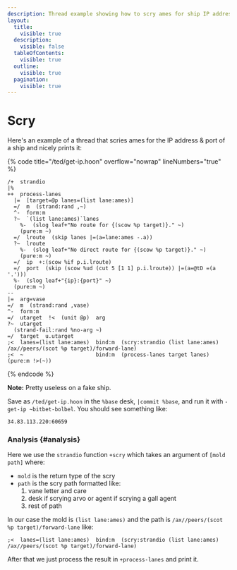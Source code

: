 ```yaml
---
description: Thread example showing how to scry ames for ship IP addresses and ports - practical scrying with formatted output.
layout:
  title:
    visible: true
  description:
    visible: false
  tableOfContents:
    visible: true
  outline:
    visible: true
  pagination:
    visible: true
---
```


# Scry

Here's an example of a thread that scries ames for the IP address & port of a ship and nicely prints it:

{% code title="/ted/get-ip.hoon" overflow="nowrap" lineNumbers="true" %}
```hoon
/+  strandio
|%
++  process-lanes
  |=  [target=@p lanes=(list lane:ames)]
  =/  m  (strand:rand ,~)
  ^-  form:m
  ?~  `(list lane:ames)`lanes
    %-  (slog leaf+"No route for {(scow %p target)}." ~)
    (pure:m ~)
  =/  lroute  (skip lanes |=(a=lane:ames -.a))
  ?~  lroute
    %-  (slog leaf+"No direct route for {(scow %p target)}." ~)
    (pure:m ~)
  =/  ip  +:(scow %if p.i.lroute)
  =/  port  (skip (scow %ud (cut 5 [1 1] p.i.lroute)) |=(a=@tD =(a '.')))
  %-  (slog leaf+"{ip}:{port}" ~)
  (pure:m ~)
--
|=  arg=vase
=/  m  (strand:rand ,vase)
^-  form:m
=/  utarget  !<  (unit @p)  arg
?~  utarget
  (strand-fail:rand %no-arg ~)
=/  target  u.utarget
;<  lanes=(list lane:ames)  bind:m  (scry:strandio (list lane:ames) /ax//peers/(scot %p target)/forward-lane)
;<  ~                       bind:m  (process-lanes target lanes)
(pure:m !>(~))
```
{% endcode %}

**Note:** Pretty useless on a fake ship.

Save as `/ted/get-ip.hoon` in the `%base` desk, `|commit %base`, and run it with `-get-ip ~bitbet-bolbel`. You should see something like:

```
34.83.113.220:60659
```

### Analysis {#analysis}

Here we use the `strandio` function `+scry` which takes an argument of `[mold path]` where:

- `mold` is the return type of the scry
- `path` is the scry path formatted like:
  1.  vane letter and care
  2.  desk if scrying arvo or agent if scrying a gall agent
  3.  rest of path

In our case the mold is `(list lane:ames)` and the path is `/ax//peers/(scot %p target)/forward-lane` like:

```hoon
;<  lanes=(list lane:ames)  bind:m  (scry:strandio (list lane:ames) /ax//peers/(scot %p target)/forward-lane)
```

After that we just process the result in `+process-lanes` and print it.
